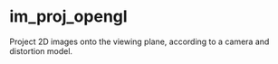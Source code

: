 # im_proj_opengl
Project 2D images onto the viewing plane, according to a camera and distortion model.
